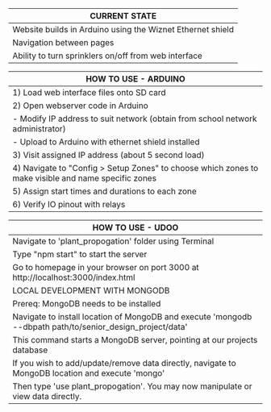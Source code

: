 | CURRENT STATE |
| ----- |
| Website builds in Arduino using the Wiznet Ethernet shield |
| Navigation between pages |
| Ability to turn sprinklers on/off from web interface |

| HOW TO USE - ARDUINO|
| ----- |
| 1) Load web interface files onto SD card |
| 2) Open webserver code in Arduino |
| - Modify IP address to suit network (obtain from school network administrator) |
| - Upload to Arduino with ethernet shield installed |
| 3) Visit assigned IP address (about 5 second load) |
| 4) Navigate to "Config > Setup Zones" to choose which zones to make visible and name specific zones |
| 5) Assign start times and durations to each zone |
| 6) Verify IO pinout with relays |

| HOW TO USE - UDOO |
| ----- |
| Navigate to 'plant_propogation' folder using Terminal |
| Type "npm start" to start the server |
| Go to homepage in your browser on port 3000 at http://localhost:3000/index.html |
| LOCAL DEVELOPMENT WITH MONGODB |
| Prereq: MongoDB needs to be installed |
| Navigate to install location of MongoDB and execute 'mongodb --dbpath path/to/senior_design_project/data' |
| This command starts a MongoDB server, pointing at our projects database |
| If you wish to add/update/remove data directly, navigate to MongoDB location and execute 'mongo' |
| Then type 'use plant_propogation'.  You may now manipulate or view data directly. |